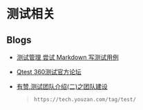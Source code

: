 # 测试相关

## Blogs

* [测试管理 尝试 Markdown 写测试用例](https://testerhome.com/topics/9412)
* [Qtest 360测试官方论坛](http://test.360.cn/index.html)

* [有赞.测试团队介绍(二)之团队建设](https://tech.youzan.com/you-zan-ce-shi-tuan-dui-jie-shao-zhi-tuan-dui-jian-she/)
  > `https://tech.youzan.com/tag/test/`